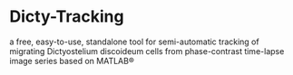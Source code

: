 # Dicty-Tracking
a free, easy-to-use, standalone tool for semi-automatic tracking of migrating Dictyostelium discoideum cells from phase-contrast time-lapse image series based on MATLAB®

